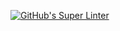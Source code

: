 [![GitHub's Super Linter](https://github.com/ICS2O-Programming-Rory-Mackay/Unit1-04-HTML-CSS/workflows/GitHub's%20Super%20Linter/badge.svg)](https://github.com/ICS2O-Programming-Rory-Mackay/Unit1-04-HTML-CSS/actions)